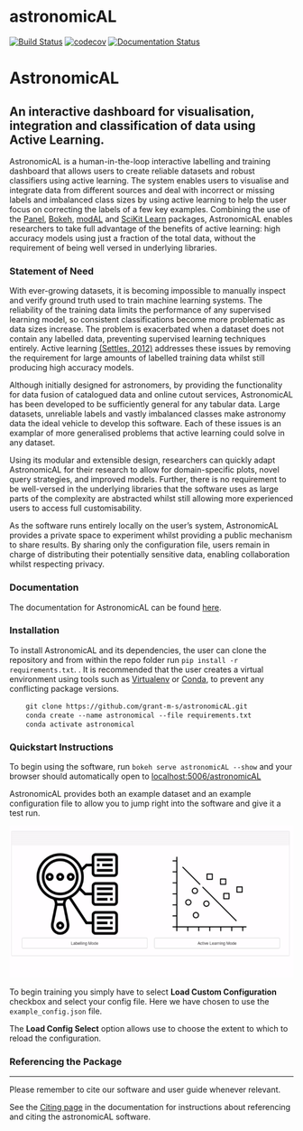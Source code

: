 # astronomicAL
[![Build Status](https://travis-ci.com/grant-m-s/astronomicAL.svg?token=upRGxrMseZqj7kT3bSGx&branch=master)](https://travis-ci.com/grant-m-s/astronomicAL) [![codecov](https://codecov.io/gh/grant-m-s/astronomicAL/branch/master/graph/badge.svg?token=TCO9J2AD1Z)](https://codecov.io/gh/grant-m-s/astronomicAL)
[![Documentation Status](https://readthedocs.org/projects/astronomical/badge/?version=latest)](https://astronomical.readthedocs.io/en/latest/?badge=latest)

# AstronomicAL
## An interactive dashboard for visualisation, integration and classification of data using Active Learning.

AstronomicAL is a human-in-the-loop interactive labelling and training dashboard that allows users to create reliable datasets and robust classifiers using active learning. The system enables users to visualise and integrate data from different sources and deal with incorrect or missing labels and imbalanced class sizes by using active learning to help the user focus on correcting the labels of a few key examples. Combining the use of the [Panel](https://panel.holoviz.org/), [Bokeh](https://docs.bokeh.org/en/latest/index.html), [modAL](https://github.com/modAL-python/modAL) and [SciKit Learn](https://scikit-learn.org/stable/) packages, AstronomicAL enables researchers to take full advantage of the benefits of active learning: high accuracy models using just a fraction of the total data, without the requirement of being well versed in underlying libraries.

### Statement of Need
With ever-growing datasets, it is becoming impossible to manually inspect and verify ground truth used to train machine learning systems. The reliability of the training data limits the performance of any supervised learning model, so consistent classifications become more problematic as data sizes increase. The problem is exacerbated when a dataset does not contain any labelled data, preventing supervised learning techniques entirely. Active learning [(Settles, 2012)](https://www.morganclaypool.com/doi/abs/10.2200/S00429ED1V01Y201207AIM018) addresses these issues by removing the requirement for large amounts of labelled training data whilst still producing high accuracy models.

Although initially designed for astronomers, by providing the functionality for data fusion of catalogued data and online cutout services, AstronomicAL has been developed to be sufficiently general for any tabular data. Large datasets, unreliable labels and vastly imbalanced classes make astronomy data the ideal vehicle to develop this software. Each of these issues is an examplar of more generalised problems that active learning could solve in any dataset.

Using its modular and extensible design, researchers can quickly adapt AstronomicAL for their research to allow for domain-specific plots, novel query strategies, and improved models. Further, there is no requirement to be well-versed in the underlying libraries that the software uses as large parts of the complexity are abstracted whilst still allowing more experienced users to access full customisability.

As the software runs entirely locally on the user’s system, AstronomicAL provides a private space to experiment whilst providing a public mechanism to share results. By sharing only the configuration file, users remain in charge of distributing their potentially sensitive data, enabling collaboration whilst respecting privacy.

### Documentation
The documentation for AstronomicAL can be found [here](https://astronomical.readthedocs.io).

### Installation

To install AstronomicAL and its dependencies, the user can clone the repository and from within the repo folder run `pip install -r requirements.txt`. . It is recommended that the user creates a virtual environment using tools such as [Virtualenv](https://packaging.python.org/guides/installing-using-pip-and-virtual-environments/#installing-virtualenv) or [Conda](https://docs.conda.io/projects/conda/en/latest/user-guide/tasks/manage-environments.html), to prevent any conflicting package versions.

```
    git clone https://github.com/grant-m-s/astronomicAL.git
    conda create --name astronomical --file requirements.txt
    conda activate astronomical
```

### Quickstart Instructions

To begin using the software, run `bokeh serve astronomicAL --show` and your browser should automatically open to [localhost:5006/astronomicAL](localhost:5006/astronomicAL>`)

AstronomicAL provides both an example dataset and an example configuration file to allow you to jump right into the software and give it a test run.

![Load Configuration](docs/source/images/Load_config_AL.gif)

To begin training you simply have to select **Load Custom Configuration** checkbox and select your config file. Here we have chosen to use the `example_config.json` file.

The **Load Config Select** option allows use to choose the extent to which to reload the configuration.

### Referencing the Package
-------------------------

Please remember to cite our software and user guide whenever relevant.

See the [Citing page](https://astronomical.readthedocs.io/en/latest/content/other/citing.html) in the documentation for instructions about referencing and citing the astronomicAL software.
